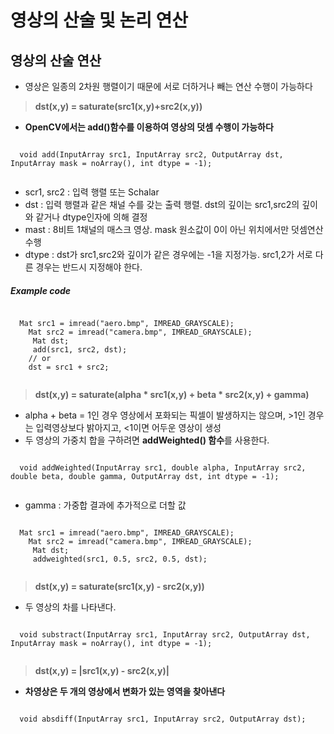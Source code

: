 영상의 산술 및 논리 연산
=================================
## 영상의 산술 연산
* 영상은 일종의 2차원 행렬이기 때문에 서로 더하거나 빼는 연산 수행이 가능하다
> **dst(x,y) = saturate(src1(x,y)+src2(x,y))**
  * **OpenCV에서는 add()함수를 이용하여 영상의 덧셈 수행이 가능하다**
  <pre><code>
  void add(InputArray src1, InputArray src2, OutputArray dst, InputArray mask = noArray(), int dtype = -1);
  </code></pre>
  * scr1, src2 : 입력 행렬 또는 Schalar
  * dst : 입력 행렬과 같은 채널 수를 갖는 출력 행렬. dst의 깊이는 src1,src2의 깊이와 같거나 dtype인자에 의해 결정
  * mast : 8비트 1채널의 매스크 영상. mask 원소값이 0이 아닌 위치에서만 덧셈연산 수행
  * dtype : dst가 src1,src2와 깊이가 같은 경우에는 -1을 지정가능. src1,2가 서로 다른 경우는 반드시 지정해야 한다.
  ##### Example code
  <pre><code>
  Mat src1 = imread("aero.bmp", IMREAD_GRAYSCALE);
 	Mat src2 = imread("camera.bmp", IMREAD_GRAYSCALE);
	 Mat dst;
	 add(src1, src2, dst);
 	// or
 	dst = src1 + src2;
  </code></pre>
> **dst(x,y) = saturate(alpha * src1(x,y) + beta * src2(x,y) + gamma)**
  * alpha + beta = 1인 경우 영상에서 포화되는 픽셀이 발생하지는 않으며, >1인 경우는 입력영상보다 밝아지고, <1이면 어두운 영상이 생성
  * 두 영상의 가중치 합을 구하려면 **addWeighted() 함수**를 사용한다.
  <pre><code>
  void addWeighted(InputArray src1, double alpha, InputArray src2, double beta, double gamma, OutputArray dst, int dtype = -1);
  </code></pre>
  * gamma : 가중합 결과에 추가적으로 더할 값
  <pre><code>
  Mat src1 = imread("aero.bmp", IMREAD_GRAYSCALE);
 	Mat src2 = imread("camera.bmp", IMREAD_GRAYSCALE);
	 Mat dst;
	 addweighted(src1, 0.5, src2, 0.5, dst);
  </code></pre>
> **dst(x,y) = saturate(src1(x,y) - src2(x,y))**
  * 두 영상의 차를 나타낸다.
  <pre><code>
  void substract(InputArray src1, InputArray src2, OutputArray dst, InputArray mask = noArray(), int dtype = -1);
  </code></pre>
> **dst(x,y) = |src1(x,y) - src2(x,y)|**
 * **차영상은 두 개의 영상에서 변화가 있는 영역을 찾아낸다**
  <pre><code>
  void absdiff(InputArray src1, InputArray src2, OutputArray dst);
  </code></pre>
  
